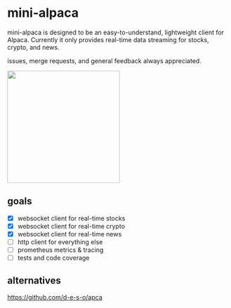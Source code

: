 # mini-alpaca

mini-alpaca is designed to be an easy-to-understand, lightweight client for Alpaca.  Currently it only provides real-time data streaming for stocks, crypto, and news.

issues, merge requests, and general feedback always appreciated.

<img src="https://github.com/jaredmcqueen/mini-alpaca/assets/3491953/d4e963e9-51b9-4863-9342-b05a570b1fbc" width="256">

## goals
- [X] websocket client for real-time stocks
- [X] websocket client for real-time crypto
- [X] websocket client for real-time news
- [ ] http client for everything else
- [ ] prometheus metrics & tracing
- [ ] tests and code coverage

## alternatives
https://github.com/d-e-s-o/apca
